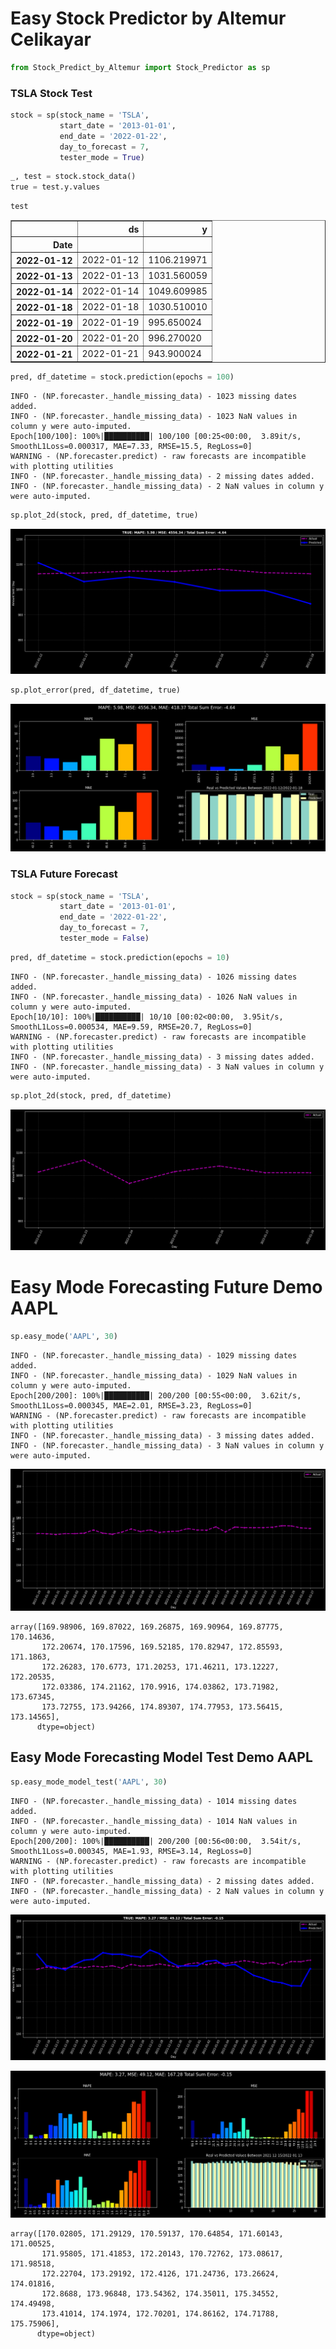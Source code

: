 # Easy Stock Predictor by Altemur Celikayar


```python
from Stock_Predict_by_Altemur import Stock_Predictor as sp
```

### TSLA Stock Test


```python
stock = sp(stock_name = 'TSLA',
           start_date = '2013-01-01',
           end_date = '2022-01-22',
           day_to_forecast = 7,
           tester_mode = True)
```


```python
_, test = stock.stock_data()    
true = test.y.values
```


```python
test
```




<div>
<style scoped>
    .dataframe tbody tr th:only-of-type {
        vertical-align: middle;
    }

    .dataframe tbody tr th {
        vertical-align: top;
    }

    .dataframe thead th {
        text-align: right;
    }
</style>
<table border="1" class="dataframe">
  <thead>
    <tr style="text-align: right;">
      <th></th>
      <th>ds</th>
      <th>y</th>
    </tr>
    <tr>
      <th>Date</th>
      <th></th>
      <th></th>
    </tr>
  </thead>
  <tbody>
    <tr>
      <th>2022-01-12</th>
      <td>2022-01-12</td>
      <td>1106.219971</td>
    </tr>
    <tr>
      <th>2022-01-13</th>
      <td>2022-01-13</td>
      <td>1031.560059</td>
    </tr>
    <tr>
      <th>2022-01-14</th>
      <td>2022-01-14</td>
      <td>1049.609985</td>
    </tr>
    <tr>
      <th>2022-01-18</th>
      <td>2022-01-18</td>
      <td>1030.510010</td>
    </tr>
    <tr>
      <th>2022-01-19</th>
      <td>2022-01-19</td>
      <td>995.650024</td>
    </tr>
    <tr>
      <th>2022-01-20</th>
      <td>2022-01-20</td>
      <td>996.270020</td>
    </tr>
    <tr>
      <th>2022-01-21</th>
      <td>2022-01-21</td>
      <td>943.900024</td>
    </tr>
  </tbody>
</table>
</div>




```python
pred, df_datetime = stock.prediction(epochs = 100)
```

    INFO - (NP.forecaster._handle_missing_data) - 1023 missing dates added.
    INFO - (NP.forecaster._handle_missing_data) - 1023 NaN values in column y were auto-imputed.
    Epoch[100/100]: 100%|██████████| 100/100 [00:25<00:00,  3.89it/s, SmoothL1Loss=0.000317, MAE=7.33, RMSE=15.5, RegLoss=0]
    WARNING - (NP.forecaster.predict) - raw forecasts are incompatible with plotting utilities
    INFO - (NP.forecaster._handle_missing_data) - 2 missing dates added.
    INFO - (NP.forecaster._handle_missing_data) - 2 NaN values in column y were auto-imputed.



```python
sp.plot_2d(stock, pred, df_datetime, true)
```


    
![png](README_files/README_7_0.png)
    



```python
sp.plot_error(pred, df_datetime, true)
```


    
![png](README_files/README_8_0.png)
    


### TSLA Future Forecast


```python
stock = sp(stock_name = 'TSLA',
           start_date = '2013-01-01',
           end_date = '2022-01-22',
           day_to_forecast = 7,
           tester_mode = False)
```


```python
pred, df_datetime = stock.prediction(epochs = 10)
```

    INFO - (NP.forecaster._handle_missing_data) - 1026 missing dates added.
    INFO - (NP.forecaster._handle_missing_data) - 1026 NaN values in column y were auto-imputed.
    Epoch[10/10]: 100%|██████████| 10/10 [00:02<00:00,  3.95it/s, SmoothL1Loss=0.000534, MAE=9.59, RMSE=20.7, RegLoss=0]
    WARNING - (NP.forecaster.predict) - raw forecasts are incompatible with plotting utilities
    INFO - (NP.forecaster._handle_missing_data) - 3 missing dates added.
    INFO - (NP.forecaster._handle_missing_data) - 3 NaN values in column y were auto-imputed.



```python
sp.plot_2d(stock, pred, df_datetime)
```


    
![png](README_files/README_12_0.png)
    


# Easy Mode Forecasting Future Demo AAPL


```python
sp.easy_mode('AAPL', 30)
```

    INFO - (NP.forecaster._handle_missing_data) - 1029 missing dates added.
    INFO - (NP.forecaster._handle_missing_data) - 1029 NaN values in column y were auto-imputed.
    Epoch[200/200]: 100%|██████████| 200/200 [00:55<00:00,  3.62it/s, SmoothL1Loss=0.000345, MAE=2.01, RMSE=3.23, RegLoss=0]
    WARNING - (NP.forecaster.predict) - raw forecasts are incompatible with plotting utilities
    INFO - (NP.forecaster._handle_missing_data) - 3 missing dates added.
    INFO - (NP.forecaster._handle_missing_data) - 3 NaN values in column y were auto-imputed.



    
![png](README_files/README_14_1.png)
    





    array([169.98906, 169.87022, 169.26875, 169.90964, 169.87775, 170.14636,
           172.20674, 170.17596, 169.52185, 170.82947, 172.85593, 171.1863,
           172.26283, 170.6773, 171.20253, 171.46211, 173.12227, 172.20535,
           172.03386, 174.21162, 170.9916, 174.03862, 173.71982, 173.67345,
           173.72755, 173.94266, 174.89307, 174.77953, 173.56415, 173.14565],
          dtype=object)



## Easy Mode Forecasting Model Test Demo AAPL


```python
sp.easy_mode_model_test('AAPL', 30)
```

    INFO - (NP.forecaster._handle_missing_data) - 1014 missing dates added.
    INFO - (NP.forecaster._handle_missing_data) - 1014 NaN values in column y were auto-imputed.
    Epoch[200/200]: 100%|██████████| 200/200 [00:56<00:00,  3.54it/s, SmoothL1Loss=0.000345, MAE=1.93, RMSE=3.14, RegLoss=0]
    WARNING - (NP.forecaster.predict) - raw forecasts are incompatible with plotting utilities
    INFO - (NP.forecaster._handle_missing_data) - 2 missing dates added.
    INFO - (NP.forecaster._handle_missing_data) - 2 NaN values in column y were auto-imputed.



    
![png](README_files/README_16_1.png)
    



    
![png](README_files/README_16_2.png)
    





    array([170.02805, 171.29129, 170.59137, 170.64854, 171.60143, 171.00525,
           171.95805, 171.41853, 172.20143, 170.72762, 173.08617, 171.98518,
           172.22704, 173.29192, 172.4126, 171.24736, 173.26624, 174.01816,
           172.8688, 173.96848, 173.54362, 174.35011, 175.34552, 174.49498,
           173.41014, 174.1974, 172.70201, 174.86162, 174.71788, 175.75906],
          dtype=object)


